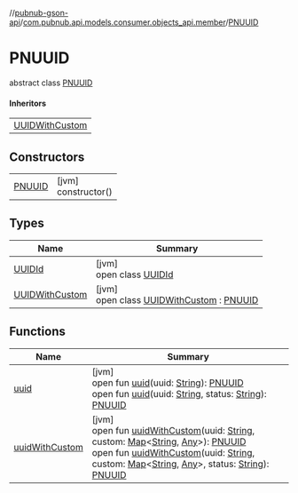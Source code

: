 //[pubnub-gson-api](../../../index.md)/[com.pubnub.api.models.consumer.objects_api.member](../index.md)/[PNUUID](index.md)

# PNUUID

abstract class [PNUUID](index.md)

#### Inheritors

| |
|---|
| [UUIDWithCustom](-u-u-i-d-with-custom/index.md) |

## Constructors

| | |
|---|---|
| [PNUUID](-p-n-u-u-i-d.md) | [jvm]<br>constructor() |

## Types

| Name | Summary |
|---|---|
| [UUIDId](-u-u-i-d-id/index.md) | [jvm]<br>open class [UUIDId](-u-u-i-d-id/index.md) |
| [UUIDWithCustom](-u-u-i-d-with-custom/index.md) | [jvm]<br>open class [UUIDWithCustom](-u-u-i-d-with-custom/index.md) : [PNUUID](index.md) |

## Functions

| Name | Summary |
|---|---|
| [uuid](uuid.md) | [jvm]<br>open fun [uuid](uuid.md)(uuid: [String](https://docs.oracle.com/javase/8/docs/api/java/lang/String.html)): [PNUUID](index.md)<br>open fun [uuid](uuid.md)(uuid: [String](https://docs.oracle.com/javase/8/docs/api/java/lang/String.html), status: [String](https://docs.oracle.com/javase/8/docs/api/java/lang/String.html)): [PNUUID](index.md) |
| [uuidWithCustom](uuid-with-custom.md) | [jvm]<br>open fun [uuidWithCustom](uuid-with-custom.md)(uuid: [String](https://docs.oracle.com/javase/8/docs/api/java/lang/String.html), custom: [Map](https://docs.oracle.com/javase/8/docs/api/java/util/Map.html)&lt;[String](https://docs.oracle.com/javase/8/docs/api/java/lang/String.html), [Any](https://kotlinlang.org/api/latest/jvm/stdlib/kotlin/-any/index.html)&gt;): [PNUUID](index.md)<br>open fun [uuidWithCustom](uuid-with-custom.md)(uuid: [String](https://docs.oracle.com/javase/8/docs/api/java/lang/String.html), custom: [Map](https://docs.oracle.com/javase/8/docs/api/java/util/Map.html)&lt;[String](https://docs.oracle.com/javase/8/docs/api/java/lang/String.html), [Any](https://kotlinlang.org/api/latest/jvm/stdlib/kotlin/-any/index.html)&gt;, status: [String](https://docs.oracle.com/javase/8/docs/api/java/lang/String.html)): [PNUUID](index.md) |
